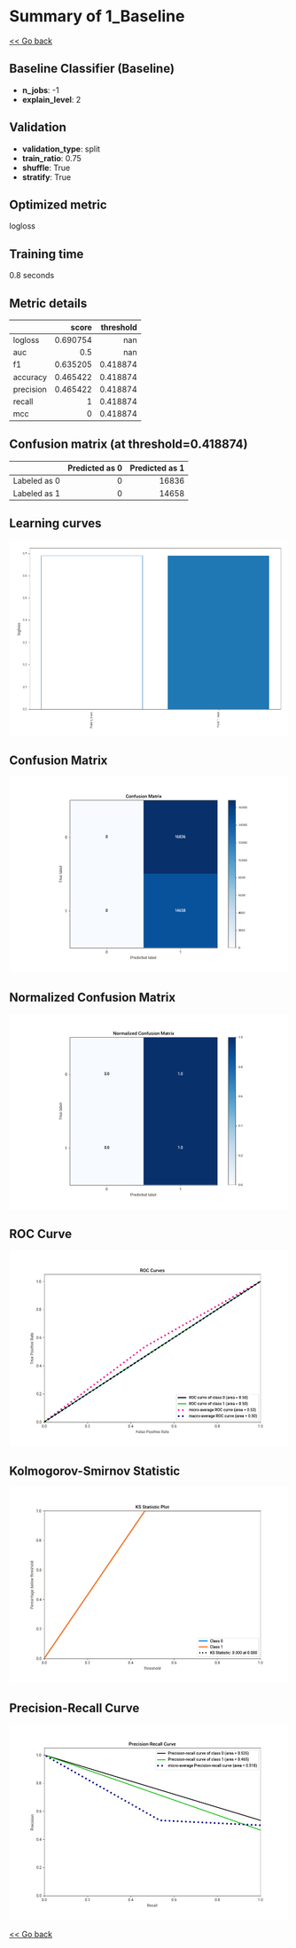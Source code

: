 # Summary of 1_Baseline

[<< Go back](../README.md)


## Baseline Classifier (Baseline)
- **n_jobs**: -1
- **explain_level**: 2

## Validation
 - **validation_type**: split
 - **train_ratio**: 0.75
 - **shuffle**: True
 - **stratify**: True

## Optimized metric
logloss

## Training time

0.8 seconds

## Metric details
|           |    score |   threshold |
|:----------|---------:|------------:|
| logloss   | 0.690754 |  nan        |
| auc       | 0.5      |  nan        |
| f1        | 0.635205 |    0.418874 |
| accuracy  | 0.465422 |    0.418874 |
| precision | 0.465422 |    0.418874 |
| recall    | 1        |    0.418874 |
| mcc       | 0        |    0.418874 |


## Confusion matrix (at threshold=0.418874)
|              |   Predicted as 0 |   Predicted as 1 |
|:-------------|-----------------:|-----------------:|
| Labeled as 0 |                0 |            16836 |
| Labeled as 1 |                0 |            14658 |

## Learning curves
![Learning curves](learning_curves.png)
## Confusion Matrix

![Confusion Matrix](confusion_matrix.png)


## Normalized Confusion Matrix

![Normalized Confusion Matrix](confusion_matrix_normalized.png)


## ROC Curve

![ROC Curve](roc_curve.png)


## Kolmogorov-Smirnov Statistic

![Kolmogorov-Smirnov Statistic](ks_statistic.png)


## Precision-Recall Curve

![Precision-Recall Curve](precision_recall_curve.png)



[<< Go back](../README.md)
